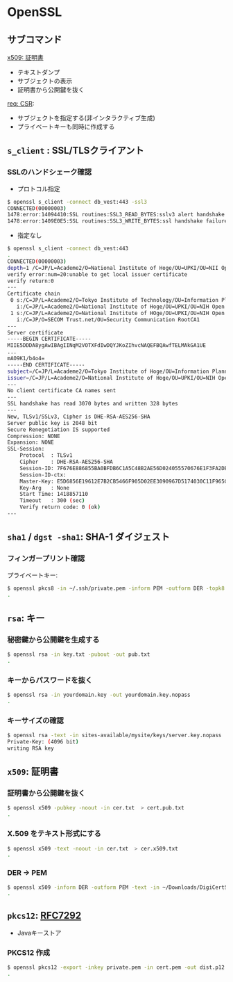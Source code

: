 # OpenSSL

## サブコマンド

[x509: 証明書](openssl.x509.md)

- テキストダンプ
- サブジェクトの表示
- 証明書から公開鍵を抜く

[req: CSR](openssl.req.md):

- サブジェクトを指定する(非インタラクティブ生成)
- プライベートキーも同時に作成する

## `s_client` : SSL/TLSクライアント

### SSLのハンドシェーク確認

- プロトコル指定

~~~bash
$ openssl s_client -connect db_vest:443 -ssl3
CONNECTED(00000003)
1478:error:14094410:SSL routines:SSL3_READ_BYTES:sslv3 alert handshake failure:/SourceCache/OpenSSL098/OpenSSL098-52/src/ssl/s3_pkt.c:1125:SSL alert number 40
1478:error:1409E0E5:SSL routines:SSL3_WRITE_BYTES:ssl handshake failure:/SourceCache/OpenSSL098/OpenSSL098-52/src/ssl/s3_pkt.c:546:
~~~

- 指定なし

~~~bash
$ openssl s_client -connect db_vest:443
.
CONNECTED(00000003)
depth=1 /C=JP/L=Academe2/O=National Institute of Hoge/OU=UPKI/OU=NII Open Domain CA - G2
verify error:num=20:unable to get local issuer certificate
verify return:0
---
Certificate chain
 0 s:/C=JP/L=Academe2/O=Tokyo Institute of Technology/OU=Information Planning Division/CN=hoge.ac.jp
   i:/C=JP/L=Academe2/O=National Institute of Hoge/OU=UPKI/OU=NIH Open Domain CA - G2
 1 s:/C=JP/L=Academe2/O=National Institute of HOge/OU=UPKI/OU=NIH Open Domain CA - G2
   i:/C=JP/O=SECOM Trust.net/OU=Security Communication RootCA1
---
Server certificate
-----BEGIN CERTIFICATE-----
MIIE5DDDA8ygAwIBAgIINqM2VOTXFdIwDQYJKoZIhvcNAQEFBQAwfTELMAkGA1UE
...
mAO9K1/b4o4=
-----END CERTIFICATE-----
subject=/C=JP/L=Academe2/O=Tokyo Institute of Hoge/OU=Information Planning Division/CN=hoge.ac.jp
issuer=/C=JP/L=Academe2/O=National Institute of Hoge/OU=UPKI/OU=NIH Open Domain CA - G2
---
No client certificate CA names sent
---
SSL handshake has read 3070 bytes and written 328 bytes
---
New, TLSv1/SSLv3, Cipher is DHE-RSA-AES256-SHA
Server public key is 2048 bit
Secure Renegotiation IS supported
Compression: NONE
Expansion: NONE
SSL-Session:
    Protocol  : TLSv1
    Cipher    : DHE-RSA-AES256-SHA
    Session-ID: 7F676E886855BA0BFDB6C1A5C48B2AE56D024055570676E1F3FA2DE760649ED5
    Session-ID-ctx:
    Master-Key: E5D6856E19612E7B2CB5466F905D02EE3090967D5174030C11F965CB9196433561445824FA3A8A3566E6B717AB9644CF
    Key-Arg   : None
    Start Time: 1418857110
    Timeout   : 300 (sec)
    Verify return code: 0 (ok)
---
~~~

## `sha1` / `dgst -sha1`: SHA-1 ダイジェスト

### フィンガープリント確認

プライベートキー:

~~~bash
$ openssl pkcs8 -in ~/.ssh/private.pem -inform PEM -outform DER -topk8 -nocrypt | openssl sha1 -c
.
~~~

## `rsa`: キー

### 秘密鍵から公開鍵を生成する

~~~bash
$ openssl rsa -in key.txt -pubout -out pub.txt
.
~~~

### キーからパスワードを抜く

~~~bash
$ openssl rsa -in yourdomain.key -out yourdomain.key.nopass
.
~~~

### キーサイズの確認

~~~bash
$ openssl rsa -text -in sites-available/mysite/keys/server.key.nopass | grep Key
Private-Key: (4096 bit)
writing RSA key
~~~

## `x509`: 証明書

### 証明書から公開鍵を抜く

~~~bash
$ openssl x509 -pubkey -noout -in cer.txt  > cert.pub.txt
.
~~~

### X.509 をテキスト形式にする

~~~bash
$ openssl x509 -text -noout -in cer.txt  > cer.x509.txt
.
~~~

### DER -> PEM

~~~bash
$ openssl x509 -inform DER -outform PEM -text -in ~/Downloads/DigiCertSHA2ExtendedValidationServerCA.crt
.
~~~

## `pkcs12`: [RFC7292](https://tools.ietf.org/html/rfc7292)

- Javaキーストア

### PKCS12 作成

~~~bash
$ openssl pkcs12 -export -inkey private.pem -in cert.pem -out dist.p12
.
~~~
